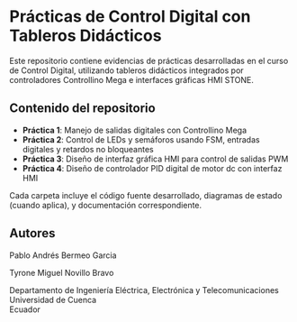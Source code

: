 # Prácticas de Control Digital con Tableros Didácticos

Este repositorio contiene evidencias de prácticas desarrolladas en el curso de Control Digital, utilizando tableros didácticos integrados por controladores Controllino Mega e interfaces gráficas HMI STONE.

## Contenido del repositorio

- **Práctica 1**: Manejo de salidas digitales con Controllino Mega
- **Práctica 2**: Control de LEDs y semáforos usando FSM, entradas digitales y retardos no bloqueantes
- **Práctica 3**: Diseño de interfaz gráfica HMI para control de salidas PWM
- **Práctica 4**: Diseño de controlador PID digital de motor dc con interfaz HMI

Cada carpeta incluye el código fuente desarrollado, diagramas de estado (cuando aplica), y documentación correspondiente.

## Autores

Pablo Andrés Bermeo Garcia  

Tyrone Miguel Novillo Bravo  

Departamento de Ingeniería Eléctrica, Electrónica y Telecomunicaciones  
Universidad de Cuenca  
Ecuador

